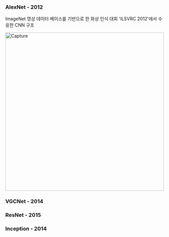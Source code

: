 ### AlexNet - 2012

ImageNet 영상 데이터 베이스를 기반으로 한 화상 인식 대회 'ILSVRC 2012'에서 수응한 CNN 구조

<img width="498" alt="Capture" src="https://user-images.githubusercontent.com/78076248/130325624-28637e08-3bbf-4e4d-b3c2-74bad22e06a3.PNG">

### VGCNet  - 2014

### ResNet  - 2015

### Inception - 2014

